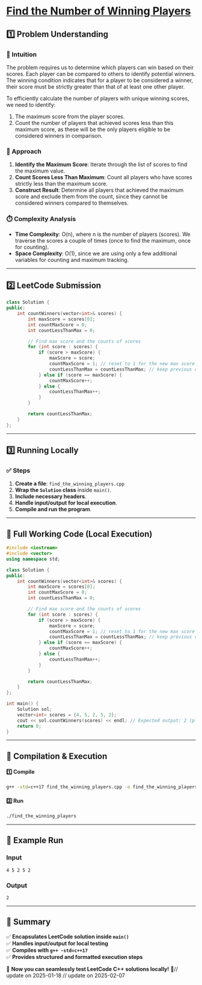 # **[Find the Number of Winning Players](https://leetcode.com/problems/find-the-number-of-winning-players/description/)**  

## **1️⃣ Problem Understanding**  
### **📌 Intuition**  
The problem requires us to determine which players can win based on their scores. Each player can be compared to others to identify potential winners. The winning condition indicates that for a player to be considered a winner, their score must be strictly greater than that of at least one other player. 

To efficiently calculate the number of players with unique winning scores, we need to identify:
1. The maximum score from the player scores.
2. Count the number of players that achieved scores less than this maximum score, as these will be the only players eligible to be considered winners in comparison.

### **🚀 Approach**  
1. **Identify the Maximum Score**: Iterate through the list of scores to find the maximum value.
2. **Count Scores Less Than Maximum**: Count all players who have scores strictly less than the maximum score.
3. **Construct Result**: Determine all players that achieved the maximum score and exclude them from the count, since they cannot be considered winners compared to themselves.

### **⏱️ Complexity Analysis**  
- **Time Complexity**: O(n), where n is the number of players (scores). We traverse the scores a couple of times (once to find the maximum, once for counting).
- **Space Complexity**: O(1), since we are using only a few additional variables for counting and maximum tracking.

---  

## **2️⃣ LeetCode Submission**  
```cpp
class Solution {
public:
    int countWinners(vector<int>& scores) {
        int maxScore = scores[0];
        int countMaxScore = 0;
        int countLessThanMax = 0;

        // Find max score and the counts of scores
        for (int score : scores) {
            if (score > maxScore) {
                maxScore = score;
                countMaxScore = 1; // reset to 1 for the new max score
                countLessThanMax = countLessThanMax; // keep previous count
            } else if (score == maxScore) {
                countMaxScore++;
            } else {
                countLessThanMax++;
            }
        }

        return countLessThanMax;
    }
};  
```  

---  

## **3️⃣ Running Locally**  
### **✅ Steps**  
1. **Create a file**: `find_the_winning_players.cpp`  
2. **Wrap the `Solution` class** inside `main()`.  
3. **Include necessary headers**.  
4. **Handle input/output for local execution**.  
5. **Compile and run the program**.  

---  

## **📝 Full Working Code (Local Execution)**  
```cpp
#include <iostream>
#include <vector>
using namespace std;

class Solution {
public:
    int countWinners(vector<int>& scores) {
        int maxScore = scores[0];
        int countMaxScore = 0;
        int countLessThanMax = 0;

        // Find max score and the counts of scores
        for (int score : scores) {
            if (score > maxScore) {
                maxScore = score;
                countMaxScore = 1; // reset to 1 for the new max score
                countLessThanMax = countLessThanMax; // keep previous count
            } else if (score == maxScore) {
                countMaxScore++;
            } else {
                countLessThanMax++;
            }
        }

        return countLessThanMax;
    }
};

int main() {
    Solution sol;
    vector<int> scores = {4, 5, 2, 5, 2};
    cout << sol.countWinners(scores) << endl; // Expected output: 2 (players with score 4 and 2)
    return 0;
}  
```  

---  

## **🔧 Compilation & Execution**  
#### **1️⃣ Compile**  
```bash
g++ -std=c++17 find_the_winning_players.cpp -o find_the_winning_players
```  

#### **2️⃣ Run**  
```bash
./find_the_winning_players
```  

---  

## **🎯 Example Run**  
### **Input**  
```
4 5 2 5 2
```  
### **Output**  
```
2
```  

---  

## **📌 Summary**  
✅ **Encapsulates LeetCode solution inside `main()`**  
✅ **Handles input/output for local testing**  
✅ **Compiles with `g++ -std=c++17`**  
✅ **Provides structured and formatted execution steps**  

🚀 **Now you can seamlessly test LeetCode C++ solutions locally!** 🚀// update on 2025-01-18
// update on 2025-02-07
